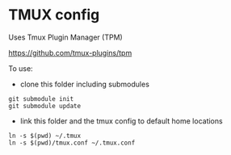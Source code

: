# TMUX config

Uses Tmux Plugin Manager (TPM)

https://github.com/tmux-plugins/tpm

To use:

* clone this folder including submodules

```
git submodule init
git submodule update
```

* link this folder and the tmux config to default home locations

```
ln -s $(pwd) ~/.tmux
ln -s $(pwd)/tmux.conf ~/.tmux.conf
```
